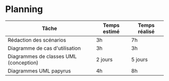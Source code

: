 # Planning

|Tâche    | Temps estimé | Temps réalisé|
|---------|--------------|--------------|
|Rédaction des scénarios | 3h| 7h|
|Diagramme de cas d'utilisation | 3h | 3h|
|Diagrammes de classes UML (conception)| 2 jours | 5 jours|
|Diagrammes UML papyrus | 4h | 8h|